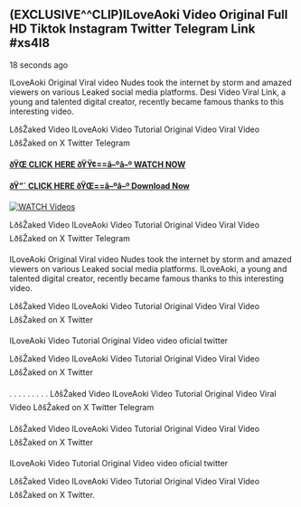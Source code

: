 ## (EXCLUSIVE^^CLIP)ILoveAoki Video Original Full HD Tiktok Instagram Twitter Telegram Link #xs4l8

18 seconds ago

ILoveAoki Original Viral video Nudes took the internet by storm and amazed viewers on various Leaked social media platforms. Desi Video Viral Link, a young and talented digital creator, recently became famous thanks to this interesting video.

LðšŽaked Video ILoveAoki Video Tutorial Original Video Viral Video LðšŽaked on X Twitter Telegram

**[ðŸŒ CLICK HERE ðŸŸ¢==â–ºâ–º WATCH NOW](https://clips-mediaa.blogspot.com/2025/02/video-viral-download.html)**

**[ðŸ”´ CLICK HERE ðŸŒ==â–ºâ–º Download Now](https://clips-mediaa.blogspot.com/2025/02/video-viral-download.html)**

[![WATCH Videos](https://i.imgur.com/dJHk4Zq.gif)](https://clips-mediaa.blogspot.com/2025/02/video-viral-download.html)

LðšŽaked Video ILoveAoki Video Tutorial Original Video Viral Video LðšŽaked on X Twitter Telegram

ILoveAoki Original Viral video Nudes took the internet by storm and amazed viewers on various Leaked social media platforms. ILoveAoki, a young and talented digital creator, recently became famous thanks to this interesting video.

LðšŽaked Video ILoveAoki Video Tutorial Original Video Viral Video LðšŽaked on X Twitter

ILoveAoki Video Tutorial Original Video video oficial twitter

LðšŽaked Video ILoveAoki Video Tutorial Original Video Viral Video LðšŽaked on X Twitter

. . . . . . . . . LðšŽaked Video ILoveAoki Video Tutorial Original Video Viral Video LðšŽaked on X Twitter Telegram

LðšŽaked Video ILoveAoki Video Tutorial Original Video Viral Video LðšŽaked on X Twitter

ILoveAoki Video Tutorial Original Video video oficial twitter

LðšŽaked Video ILoveAoki Video Tutorial Original Video Viral Video LðšŽaked on X Twitter.